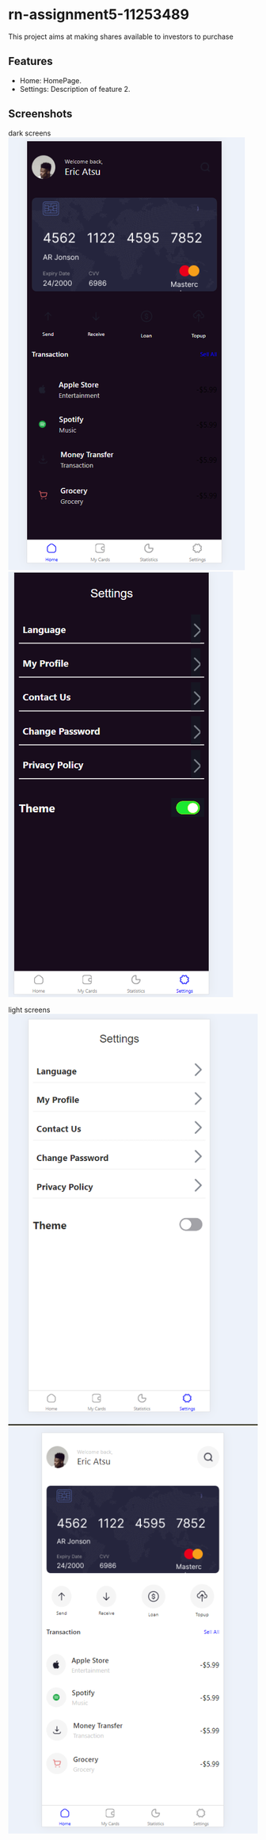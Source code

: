 # rn-assignment5-11253489

This project aims at making shares available to investors to purchase

## Features

- Home: HomePage.
- Settings: Description of feature 2.

## Screenshots
dark screens
![alt text](image.png)
![alt text](image-1.png)

light screens
![alt text](image-2.png)
![alt text](image-3.png)


